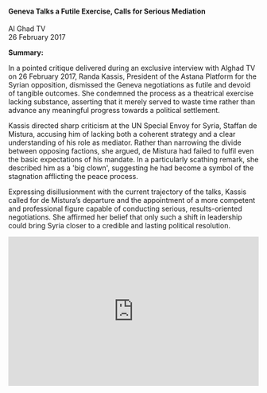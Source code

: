 <h4>Geneva Talks a Futile Exercise, Calls for Serious Mediation</h4>

Al Ghad TV  
26 February 2017  

<b>Summary:</b>

In a pointed critique delivered during an exclusive interview with Alghad TV on 26 February 2017, Randa Kassis, President of the Astana Platform for the Syrian opposition, dismissed the Geneva negotiations as futile and devoid of tangible outcomes. She condemned the process as a theatrical exercise lacking substance, asserting that it merely served to waste time rather than advance any meaningful progress towards a political settlement.

Kassis directed sharp criticism at the UN Special Envoy for Syria, Staffan de Mistura, accusing him of lacking both a coherent strategy and a clear understanding of his role as mediator. Rather than narrowing the divide between opposing factions, she argued, de Mistura had failed to fulfil even the basic expectations of his mandate. In a particularly scathing remark, she described him as a 'big clown', suggesting he had become a symbol of the stagnation afflicting the peace process.

Expressing disillusionment with the current trajectory of the talks, Kassis called for de Mistura’s departure and the appointment of a more competent and professional figure capable of conducting serious, results-oriented negotiations. She affirmed her belief that only such a shift in leadership could bring Syria closer to a credible and lasting political resolution.

<p></p>
<center>
<div style="display: flex; justify-content: center; position:relative;width: 100%;height: 300px;"><iframe
    src="https://iframe.mediadelivery.net/embed/460223/52c1d17f-f3a6-431d-9db9-e2f7b971a042?autoplay=false&loop=false&muted=false&preload=true&responsive=true"
    loading="lazy" style="border:0;height:100%;width: 520px;"
    allow="accelerometer;gyroscope;autoplay;encrypted-media;picture-in-picture;" allowfullscreen="true"></iframe>
</div>
</center>  
<p></p>
